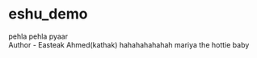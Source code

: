 # eshu_demo
pehla pehla pyaar
<br>
Author - Easteak Ahmed(kathak)
hahahahahahah
mariya the hottie baby